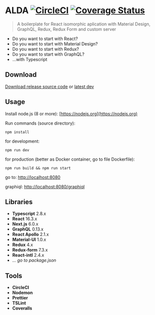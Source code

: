# ALDA [![CircleCI](https://circleci.com/gh/ApiTreeCZ/alda/tree/dev.svg?style=shield&circle-token=:circle-token)](https://circleci.com/gh/ApiTreeCZ/alda/tree/dev) [![Coverage Status](https://coveralls.io/repos/github/ApiTreeCZ/alda/badge.svg?branch=dev)](https://coveralls.io/github/ApiTreeCZ/alda?branch=dev)

> A boilerplate for React isomorphic aplication with Material Design, GraphQL, Redux, Redux Form and custom server

*   Do you want to start with React?
*   Do you want to start with Material Design?
*   Do you want to start with Redux?
*   Do you want to start with GraphQL?
*   ...with Typescript

## Download

[Download release source code](https://github.com/ApiTreeCZ/alda/releases)
or
[latest dev](https://github.com/ApiTreeCZ/alda/archive/dev.zip)

## Usage

Install node.js (8 or more): [https://nodejs.org](https://nodejs.org)

Run commands (source directory):

`npm install`

for development:

`npm run dev`

for production (better as Docker container, go to file Dockerfile):

`npm run build && npm run start`

go to: [http://localhost:8080](http://localhost:8080)

graphiql: [http://localhost:8080/graphiql](http://localhost:8080/graphiql)

## Libraries

*   **Typescript** 2.8.x
*   **React** 16.3.x
*   **Next.js** 6.0.x
*   **GraphQL** 0.13.x
*   **React Apollo** 2.1.x
*   **Material-UI** 1.0.x
*   **Redux** 4.x
*   **Redux-form** 7.3.x
*   **React-intl** 2.4.x
*   _... go to package.json_

## Tools

*   **CircleCI**
*   **Nodemon**
*   **Prettier**
*   **TSLint**
*   **Coveralls**
